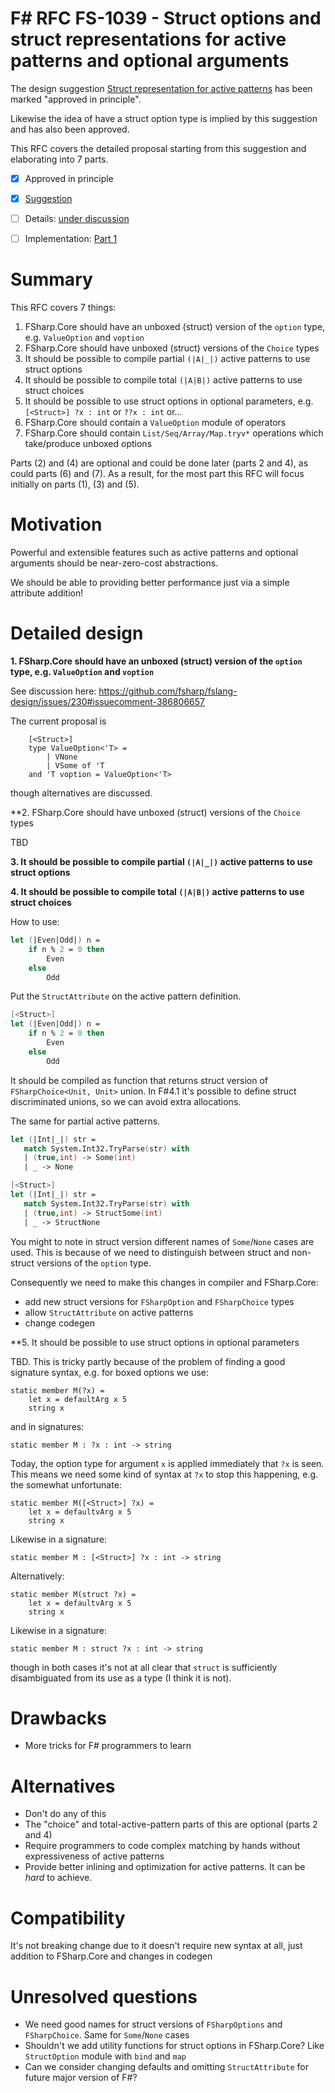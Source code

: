 # F# RFC FS-1039 - Struct options and struct representations for active patterns and optional arguments

The design suggestion [Struct representation for active patterns](https://github.com/fsharp/fslang-suggestions/issues/612) has been marked "approved in principle".

Likewise the idea of have a struct option type is implied by this suggestion and has also been approved.

This RFC covers the detailed proposal starting from this suggestion and elaborating into 7 parts.

* [x] Approved in principle
* [x] [Suggestion](https://github.com/fsharp/fslang-suggestions/issues/612)
* [ ] Details: [under discussion](https://github.com/fsharp/FSharpLangDesign/issues/230)
* [ ] Implementation: [Part 1](https://github.com/Microsoft/visualfsharp/pull/4837)


# Summary
[summary]: #summary

This RFC covers 7 things:
1. FSharp.Core should have an unboxed (struct) version of the `option` type, e.g. `ValueOption` and `voption`
2. FSharp.Core should have unboxed (struct) versions of the `Choice` types
3. It should be possible to compile partial `(|A|_|)` active patterns to use struct options
4. It should be possible to compile total `(|A|B|)` active patterns to use struct choices
5. It should be possible to use struct options in optional parameters, e.g. `[<Struct>] ?x : int` or `??x : int` or...
6. FSharp.Core should contain a `ValueOption` module of operators
7. FSharp.Core should contain `List/Seq/Array/Map.tryv*` operations which take/produce unboxed options

Parts (2) and (4) are optional and could be done later (parts 2 and 4), as could parts (6) and (7).  As a result, for the most part this RFC will focus initially on parts (1), (3) and (5).

# Motivation
[motivation]: #motivation

Powerful and extensible features such as active patterns and optional arguments should be near-zero-cost abstractions. 

We should be able to providing better performance just via a simple attribute addition!

# Detailed design
[design]: #detailed-design


**1. FSharp.Core should have an unboxed (struct) version of the `option` type, e.g. `ValueOption` and `voption`**

See discussion here: https://github.com/fsharp/fslang-design/issues/230#issuecomment-386806657

The current proposal is 

```
    [<Struct>]
    type ValueOption<'T> =
        | VNone
        | VSome of 'T
    and 'T voption = ValueOption<'T>
```
though alternatives are discussed.

**2. FSharp.Core should have unboxed (struct) versions of the `Choice` types

TBD

**3. It should be possible to compile partial `(|A|_|)` active patterns to use struct options**

**4. It should be possible to compile total `(|A|B|)` active patterns to use struct choices**

How to use:

```fsharp
let (|Even|Odd|) n =
    if n % 2 = 0 then
        Even
    else
        Odd
```

Put the `StructAttribute` on the active pattern definition.

```fsharp
[<Struct>]
let (|Even|Odd|) n =
    if n % 2 = 0 then
        Even
    else
        Odd
```

It should be compiled as function that returns struct version of `FSharpChoice<Unit, Unit>` union. In F#4.1 it's possible to define struct discriminated unions, so we can avoid extra allocations.

The same for partial active patterns.

```fsharp
let (|Int|_|) str =
   match System.Int32.TryParse(str) with
   | (true,int) -> Some(int)
   | _ -> None
```

```fsharp
[<Struct>]
let (|Int|_|) str =
   match System.Int32.TryParse(str) with
   | (true,int) -> StructSome(int)
   | _ -> StructNone
```

You might to note in struct version different names of `Some`/`None` cases are used. This is because of we need to distinguish between struct and non-struct versions of the `option` type.

Сonsequently we need to make this changes in compiler and FSharp.Core:

- add new struct versions for `FSharpOption` and `FSharpChoice` types
- allow `StructAttribute` on active patterns
- change codegen

**5. It should be possible to use struct options in optional parameters

TBD. This is tricky partly because of the problem of finding a good signature syntax, e.g. for boxed options we use:

    static member M(?x) = 
        let x = defaultArg x 5
        string x

and in signatures:

    static member M : ?x : int -> string

Today, the option type for argument `x` is applied immediately that `?x` is seen. This means we need some kind of syntax at `?x` to stop this happening, e.g. the somewhat unfortunate:

    static member M([<Struct>] ?x) = 
        let x = defaultvArg x 5
        string x

Likewise in a signature:

    static member M : [<Struct>] ?x : int -> string

Alternatively:

    static member M(struct ?x) = 
        let x = defaultvArg x 5
        string x

Likewise in a signature:

    static member M : struct ?x : int -> string

though in both cases it's not at all clear that `struct` is sufficiently disambiguated from its use as a type (I think it is not).


# Drawbacks
[drawbacks]: #drawbacks

- More tricks for F# programmers to learn

# Alternatives
[alternatives]: #alternatives

- Don't do any of this
- The "choice" and total-active-pattern parts of this are optional (parts 2 and 4)
- Require programmers to code complex matching by hands without expressiveness of active patterns
- Provide better inlining and optimization for active patterns. It can be _hard_ to achieve.

# Compatibility
[compatibility]: #compatibility

It's not breaking change due to it doesn't require new syntax at all, just addition to FSharp.Core and changes in codegen

# Unresolved questions
[unresolved]: #unresolved-questions

- We need good names for struct versions of `FSharpOptions` and `FSharpChoice`. Same for `Some`/`None` cases
- Shouldn't we add utility functions for struct options in FSharp.Core? Like `StructOption` module with `bind` and `map`
- Can we consider changing defaults and omitting `StructAttribute` for future major version of F#?
